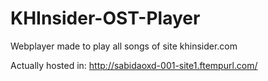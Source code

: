 # KHInsider-OST-Player
Webplayer made to play all songs of site khinsider.com

Actually hosted in: http://sabidaoxd-001-site1.ftempurl.com/
